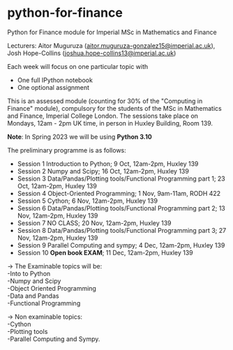# python-for-finance
Python for Finance module for Imperial MSc in Mathematics and Finance

Lecturers: Aitor Muguruza (aitor.muguruza-gonzalez15@imperial.ac.uk), Josh Hope-Collins (joshua.hope-collins13@imperial.ac.uk)

Each week will focus on one particular topic with
 - One full IPython notebook
 - One optional assignment
 
This is an assessed module (counting for 30% of the "Computing in Finance" module), compulsory for the students of the MSc in Mathematics and Finance, Imperial College London.
The sessions take place on Mondays, 12am - 2pm UK time, in person in Huxley Building, Room 139.

**Note**: In Spring 2023 we will be using **Python 3.10**

 The preliminary programme is as follows:
 
- Session 1	Introduction to Python;	9 Oct,	12am-2pm,	Huxley 139 
- Session 2	Numpy and Scipy;	16 Oct,	12am-2pm,	Huxley 139
- Session 3 Data/Pandas/Plotting tools/Functional Programming part 1;	23 Oct,	12am-2pm,	Huxley 139
- Session 4	Object-Oriented Programming;	1 Nov,	9am-11am,	 RODH 422
- Session 5	Cython;	6 Nov,	12am-2pm,	Huxley 139
- Session 6	Data/Pandas/Plotting tools/Functional Programming part 2;	13 Nov,	12am-2pm,	Huxley 139
- Session 7	NO CLASS;	20 Nov,	12am-2pm,	Huxley 139
- Session 8 Data/Pandas/Plotting tools/Functional Programming part 3;   27 Nov,	12am-2pm,	Huxley 139
- Session 9	Parallel Computing and sympy;	4 Dec,	12am-2pm,	Huxley 139
- Session 10	**Open book EXAM**;	11 Dec,	12am-2pm,	Huxley 139

&rarr; The Examinable topics will be:\
-Into to Python\
-Numpy and Scipy \
-Object Oriented Programming\
-Data and Pandas\
-Functional Programming

&rarr; Non examinable topics:\
-Cython \
-Plotting tools \
-Parallel Computing and Sympy. 